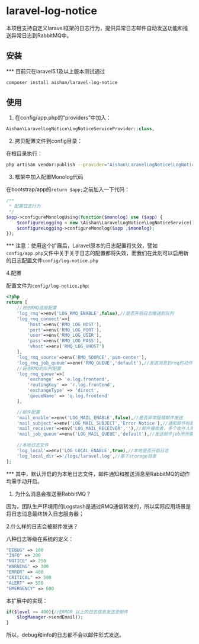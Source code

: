 # laravel-log-notice
本项目支持自定义laravel框架的日志行为，提供异常日志邮件自动发送功能和推送异常日志到RabbitMQ中。

## 安装
*** 目前只在laravel5.1及以上版本测试通过
```bash
composer install aishan/laravel-log-notice
```
## 使用
1.  在config/app.php的“providers”中加入：
```php
Aishan\LaravelLogNotice\LogNoticeServiceProvider::class,
```
2. 拷贝配置文件到config目录：

  在根目录执行：
```bash 
php artisan vendor:publish --provider="Aishan\LaravelLogNotice\LogNoticeServiceProvider" --tag="config"
```

3. 框架中加入配置Monolog代码
 

在bootstrap/app的`return $app;`之前加入一下代码：
```php
/**
 * 配置日志行为
 */
$app->configureMonologUsing(function($monolog) use ($app) {
    $configureLogging = new \Aishan\LaravelLogNotice\LogNoticeService();
    $configureLogging->configureMonolog($app ,$monolog);
});
```

*** 注意：使用这个扩展后，Laravel原本的日志配置将失效，譬如`config/app.php`文件中关于关于日志的配置都将失效，而我们在此刻可以启用新的日志配置文件`config/log-notice.php`

4.配置

配置文件为`config/log-notice.php`:
```php
<?php
return [
    //日志RMQ连接配置
    'log_rmq'=>env('LOG_RMQ_ENABLE',false),//是否开启日志推送到队列
    'log_rmq_connect'=>[
        'host'=>env('RMQ_LOG_HOST'),
        'port'=>env('RMQ_LOG_PORT'),
        'user'=>env('RMQ_LOG_USER'),
        'pass'=>env('RMQ_LOG_PASS'),
        'vhost'=>env('RMQ_LOG_VHOST')
    ],
    'log_rmq_source'=>env('RMQ_SOURCE','pvm-center'),
    'log_rmq_job_queue'=>env('RMQ_QUEUE','default'),//发送消息到rmq的动作使用的job所需指定的laravel队列
    //日志RMQ的队列配置
    'log_rmq_queue'=>[
        'exchange' => 'e.log.frontend',
        'routingKey' => 'r.log.frontend',
        'exchangeType' => 'direct',
        'queueName' => 'q.log.frontend'
    ],

    //邮件配置
    'mail_enable'=>env('LOG_MAIL_ENABLE',false),//是否异常报错邮件发送
    'mail_subject'=>env('LOG_MAIL_SUBJECT','Error Notice'),//通知邮件标题
    'mail_receiver'=>env('LOG_MAIL_RECEIVER',''),//邮件接收者，多个收件人用逗号分隔
    'mail_job_queue'=>env('LOG_MAIL_QUEUE','default'),//发送邮件job所所需指定的laravel队列
    
    //本地日志文件
    'log_local'=>env('LOG_LOCAL_ENABLE',true),//本地是否开启日志
    'log_local_dir'=>'/logs/laravel.log',//基于storage目录
];
```
*** 其中，默认开启的为本地日志文件，邮件通知和推送消息至RabbitMQ的动作均需手动开启。
1. 为什么消息会推送至RabbitMQ？

因为，团队生产环境用的Logstash是通过RMQ通信转发的，所以实际应用场景是将日志消息最终转入日志服务器；

2.什么样的日志会被邮件发送？

八种日志等级在系统的定义：
```php
"DEBUG" => 100
"INFO" => 200
"NOTICE" => 250
"WARNING" => 300
"ERROR" => 400
"CRITICAL" => 500
"ALERT" => 550
"EMERGENCY" => 600
```
本扩展中的实现：
```php
if($level >= 400){//ERROR 以上的日志信息发送至邮件
    $logManager->sendEmail();
}
```
所以，debug和info的日志都不会以邮件形式发送。


